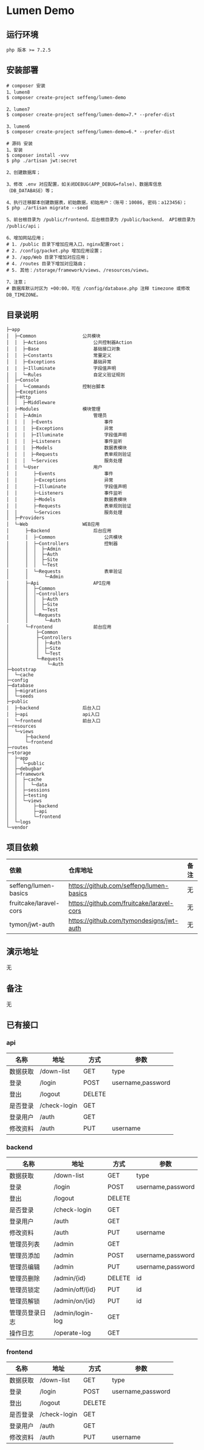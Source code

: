 # Lumen Demo

## 运行环境
```
php 版本 >= 7.2.5
```

## 安装部署
```shell
# composer 安装
1、lumen8
$ composer create-project seffeng/lumen-demo

2、lumen7
$ composer create-project seffeng/lumen-demo=7.* --prefer-dist

3、lumen6
$ composer create-project seffeng/lumen-demo=6.* --prefer-dist

# 源码 安装
1、安装
$ composer install -vvv
$ php ./artisan jwt:secret

2、创建数据库；

3、修改 .env 对应配置，如关闭DEBUG(APP_DEBUG=false)、数据库信息（DB_DATABASE）等；

4、执行迁移脚本创建数据表，初始数据，初始用户：（账号：10086, 密码：a123456）；
$ php ./artisan migrate --seed

5、前台根目录为 /public/frontend，后台根目录为 /public/backend， API根目录为 /public/api；

6、增加网站应用；
# 1. /public 目录下增加应用入口，nginx配置root；
# 2. /config/packet.php 增加应用设置；
# 3. /app/Web 目录下增加对应应用；
# 4. /routes 目录下增加对应路由；
# 5. 其他：/storage/framework/views、/resources/views。

7、注意；
# 数据库默认时区为 +00:00，可在 /config/database.php 注释 timezone 或修改 DB_TIMEZONE。
```

## 目录说明
```
├─app
│  ├─Common                 公共模块
│  │  ├─Actions                 公共控制器Action
│  │  ├─Base                    基础接口对象
│  │  ├─Constants               常量定义
│  │  ├─Exceptions              基础异常
|  |  ├─Illuminate              字段值声明
│  │  └─Rules                   自定义验证规则
│  ├─Console
│  │  └─Commands            控制台脚本
│  ├─Exceptions
│  ├─Http
│  │  ├─Middleware
│  ├─Modules                模块管理
│  │  ├─Admin                   管理员
│  │  │  ├─Events                   事件
│  │  │  ├─Exceptions               异常
│  │  │  ├─Illuminate               字段值声明
│  │  │  ├─Listeners                事件监听
│  │  │  ├─Models                   数据表模块
│  │  │  ├─Requests                 表单规则验证
│  │  │  └─Services                 服务处理
│  │  └─User                    用户
│  │      ├─Events                  事件
│  │      ├─Exceptions              异常
│  │      ├─Illuminate              字段值声明
│  │      ├─Listeners               事件监听
│  │      ├─Models                  数据表模块
│  │      ├─Requests                表单规则验证
│  │      └─Services                服务处理
│  ├─Providers
│  └─Web                    WEB应用
│      ├─Backend                后台应用
│      │  ├─Common                  公共模块
│      │  ├─Controllers             控制器
│      │  │  ├─Admin
│      │  │  ├─Auth
│      │  │  ├─Site
│      │  │  └─Test
│      │  └─Requests                表单验证
│      │      └─Admin
│      ├─Api                    API应用
│      │  ├─Common
│      │  │─Controllers
│      │  │  ├─Auth
│      │  │  ├─Site
│      │  │  └─Test
│      │  └─Requests
│      │      └─Auth
│      └─Frontend               前台应用
│          ├─Common
│          ├─Controllers
│          │  ├─Auth
│          │  ├─Site
│          │  └─Test
│          └─Requests
│              └─Auth
├─bootstrap
│  └─cache
├─config
├─database
│  ├─migrations
│  └─seeds
├─public
│  ├─backend                后台入口
│  ├─api                    api入口
│  └─frontend               前台入口
├─resources
│  └─views
│      ├─backend
│      └─frontend
├─routes
├─storage
│  ├─app
│  │  └─public
│  ├─debugbar
│  ├─framework
│  │  ├─cache
│  │  │  └─data
│  │  ├─sessions
│  │  ├─testing
│  │  └─views
│  │      ├─backend
│  │      ├─api
│  │      └─frontend
│  └─logs
└─vendor
```

## 项目依赖

| 依赖                   | 仓库地址                                  | 备注 |
| :--------------------- | :---------------------------------------- | :--- |
| seffeng/lumen-basics   | https://github.com/seffeng/lumen-basics   | 无   |
| fruitcake/laravel-cors | https://github.com/fruitcake/laravel-cors | 无   |
| tymon/jwt-auth         | https://github.com/tymondesigns/jwt-auth  | 无   |

## 演示地址

无

## 备注

无

## 已有接口

### api

| 名称     | 地址         | 方式   | 参数              |
| -------- | ------------ | ------ | ----------------- |
| 数据获取 | /down-list   | GET    | type              |
| 登录     | /login       | POST   | username,password |
| 登出     | /logout      | DELETE |                   |
| 是否登录 | /check-login | GET    |                   |
| 登录用户 | /auth        | GET    |                   |
| 修改资料 | /auth        | PUT    | username          |

### backend

| 名称           | 地址             | 方式   | 参数              |
| -------------- | ---------------- | ------ | ----------------- |
| 数据获取       | /down-list       | GET    | type              |
| 登录           | /login           | POST   | username,password |
| 登出           | /logout          | DELETE |                   |
| 是否登录       | /check-login     | GET    |                   |
| 登录用户       | /auth            | GET    |                   |
| 修改资料       | /auth            | PUT    | username          |
| 管理员列表     | /admin           | GET    |                   |
| 管理员添加     | /admin           | POST   | username,password |
| 管理员编辑     | /admin           | PUT    | username,password |
| 管理员删除     | /admin/{id}      | DELETE | id                |
| 管理员锁定     | /admin/off/{id}  | PUT    | id                |
| 管理员解锁     | /admin/on/{id}   | PUT    | id                |
| 管理员登录日志 | /admin/login-log | GET    |                   |
| 操作日志       | /operate-log     | GET    |                   |

### frontend

| 名称     | 地址         | 方式   | 参数              |
| -------- | ------------ | ------ | ----------------- |
| 数据获取 | /down-list   | GET    | type              |
| 登录     | /login       | POST   | username,password |
| 登出     | /logout      | DELETE |                   |
| 是否登录 | /check-login | GET    |                   |
| 登录用户 | /auth        | GET    |                   |
| 修改资料 | /auth        | PUT    | username          |

